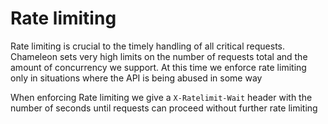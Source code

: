 # Rate limiting

Rate limiting is crucial to the timely handling of all critical requests. Chameleon sets very high limits on the number of requests total and the amount of concurrency we support.
At this time we enforce rate limiting only in situations where the API is being abused in some way

When enforcing Rate limiting we give a `X-Ratelimit-Wait` header with the number of seconds until requests can proceed without further rate limiting
